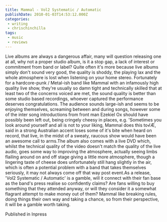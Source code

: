 ```yaml
---
title: Mammal - Vol2 Systematic / Automatic
publishDate: 2010-01-03T14:53:12.000Z
categories:
 - writing
 - chrischinchilla
tags: 
 - music 
 - reviews
---
```


Live albums are always a dangerous affair, many will question releasing one at all, why not a proper studio album, is it a stop gap, a lack of interest or commitment from band or label? Quite often it's more because live albums simply don't sound very good, the quality is shoddy, the playing lax and the whole atmosphere is lost when listening on your home stereo. Fortunately for a hardcore-punk / Metal-ish band like Mammal with an infamously high quality live show, they're usually so damn tight and technically skilled that at least two of the concerns voiced are met, the sound quality is better than some studio based recordings, whoever captured the performance deserves congratulations. The audience sounds large-ish and seems to be enjoying themselves, screaming between and during songs, however some of the inter song introductions from front man Ezekiel Ox should have possibly been left out, being cringely cheesy in places, e.g. 'Sometimes you look around yourself and all is not to your liking, Mammal does this to√Æ, said in a strong Australian accent loses some of it's bite when heard on record, that live, in the midst of a sweaty, raucous show would have been an awesome call to arms.The album also comes with a live DVD which, whilst the technical quality of the video doesn't match the quality of the live audio, goes some way to improving the atmosphere, actually seeing limbs flailing around on and off stage giving a little more atmosphere, though a lingering taste of cheese does unfortunately still hang slightly in the air, which is often a potential problem with a band that takes themselves seriously, it may not always come off that way post event.As a release, 'Vol2 Systematic / Automatic' is a gamble, will it connect with their fan base as the band's press realise so confidently claims? Are fans willing to buy something that they attended anyway, or will they consider it a somewhat flagrant attempt to make money out of them? Mammal like breaking rules, doing things their own way and taking a chance, so from their perspective, it will be a gamble worth taking.

Published in Inpress
